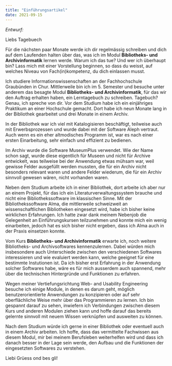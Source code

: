```yaml
---
title: "Einführungsartikel"
date: 2021-09-15
---
```

*Entwurf:*

Liebs Tagebuech

Für die nächsten paar Monate werde ich dir regelmässig schreiben und dich auf dem Laufenden halten über das, was ich im Modul **Bibliotheks- und Archivinformatik** lernen werde. Warum ich das tue? Und wer ich überhaupt bin? Lass mich mit einer Vorstellung beginnen, so dass du weisst, auf welches Niveau von Fach(in)kompetenz, du dich einlassen musst.

Ich studiere Informationswissenschaften an der Fachhochschule Graubünden in Chur. Mittlerweile bin ich im 5. Semester und besuche unter anderem das besagte Modul **Bibliotheks- und Archivinformatik**, für das wir den Auftrag erhalten haben, ein Lerntagebuch zu schreiben. Tagebuch? Genau, ich spreche von dir.
Vor dem Studium habe ich ein einjähriges Praktikum an einer Hochschule gemacht. Dort habe ich neun Monate lang in der Bibliothek gearbeitet und drei Monate in einem Archiv.

In der Bibliothek war ich viel mit Katalogisieren beschäftigt, teilweise auch mit Erwerbsprozessen und wurde dabei mit der Software Aleph vertraut. Auch wenn es ein eher altmodisches Programm ist, war es nach einer ersten Einarbeitung, sehr einfach und effizient zu bedienen.

Im Archiv wurde die Software MuseumPlus verwendet. Wie der Name schon sagt, wurde diese eigentlich für Museen und nicht für Archive entwickelt, was teilweise bei der Anwendung etwas mühsam war, weil gewisse Felder ausgefüllt werden mussten, die für ein Archiv nicht besonders relevant waren und andere Felder wiederum, die für ein Archiv sinnvoll gewesen wären, nicht vorhanden waren.

Neben dem Studium arbeite ich in einer Bibliothek, dort arbeite ich aber nur an einem Projekt, für das ich ein Literaturverwaltungssystem brauche und nicht eine Bibliothekssoftware im klassischen Sinne. Mit der Bibliothekssoftware Alma, die mittlerweile schweizweit an wissenschaftlichen Bibliotheken eingesetzt wird, habe ich bisher keine wirklichen Erfahrungen. Ich hatte zwar dank meinem Nebenjob die Gelegenheit an Einführungskursen teilzunehmen und konnte mich ein wenig einarbeiten, jedoch hat es sich bisher nicht ergeben, dass ich Alma auch in der Praxis einsetzen konnte.

Vom Kurs **Bibliotheks- und Archivinformatik** erwarte ich, noch weitere Bibliotheks- und Archivsoftwares kennenzulernen. Dabei würden mich insbesondere auch Unterschiede zwischen den verschiedenen Softwares interessieren und wie evaluiert werden kann, welche geeignet für eine bestimmte Instutionen ist. Da ich bisher erst Erfahrung in der Anwendung solcher Softwares habe, wäre es für mich ausserdem auch spannend, mehr über die technischen Hintergründe und Funktionen zu erfahren.

Wegen meiner Vertiefungsrichtung Web- and Usability Engineering besuche ich einige Module, in denen es darum geht, möglich benutzerorientierte Anwendungen zu konzipieren oder auf sehr oberflächliche Weise mehr über das Programmieren zu lernen. Ich bin gespannt darauf zu sehen, inwiefern ich Verbindungen zwischen diesem Kurs und anderen Modulen ziehen kann und hoffe darauf das bereits gelernte sinnvoll mit neuem Wissen verknüpfen und ausweiten zu können.

Nach dem Studium würde ich gerne in einer Bibliothek oder eventuell auch in einem Archiv arbeiten. Ich hoffe, dass das vermittelte Fachwissen aus diesem Modul, mir bei meinem Berufsleben weiterhelfen wird und dass ich danach besser in der Lage sein werde, den Aufbau und die Funktionen der eingesetzten Softwares zu verstehen.

Liebi Grüess ond bes gli!

